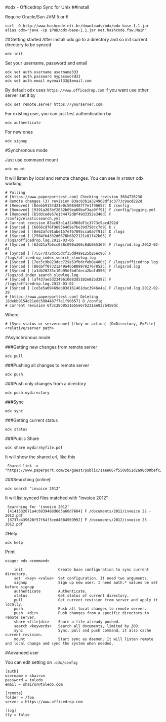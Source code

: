 #odx - Officedrop Sync for Unix
##Install 

Require Oracle/Sun JVM 5 or 6

    curl -O http://www.hashcode.eti.br/downloads/odx/odx-base-1.1.jar
    alias odx="java -cp $PWD/odx-base-1.1.jar net.hashcode.fsw.Main"


##Getting started
After install odx go to a directory and so init current directory to be synced 

    odx init
  
Set your username, password and email 

    odx set auth.username username333
    odx set auth.password mypassword33
    odx set auth.email myemail33@1email.com
    
By default odx uses `https://www.officedrop.com` if you want use other server set it by

    odx set remote.server https://yourserver.com
    
For existing user, you can just test authentication by 

    odx authenticate
    
For new ones 

    odx signup

#Synchronous mode

Just use command mount

    odx mount
    
It will listen by local and remote changes. You can see in `STDOUT` odx working

    # Pulling
    # [https://www.paperporttest.com] Checking revision 3604726230
    # Remote changes (3) revision 83ac03b1a324968df1c3773c9acd292d
    # [Removed] [8debb9154d21e0c5084487f7e1f96657] D /config
    # [Removed] [9391a263bf2832b69ea00baf3aa9ff91] F /config/logging.yml
    # [Removed] [b5ddcede67e134472d8f49d3352e340d] F /config/elasticsearch.yml
    # Current revision 83ac03b1a324968df1c3773c9acd292d
    # [Synced ] [6666cd76f96956469e7be39d750cc7d9] D /
    # [Synced ] [0e62afc91abe157ef67895cca0a7f912] D /logs
    # [Synced ] [2504fb4332d6678b6822121e81f42b65] F /logs/officedrop.log.2012-03-06
    # [Synced ] [62d21a7b6cc038c090a366c8db665369] F /logs/od.log.2012-02-01
    # [Synced ] [75577d72dcc5dcf35dd4a9125b26ec96] F /logs/officedrop_index_search_slowlog.log
    # [Synced ] [7ec5c9b823dcc729e53fbdcfeb8e400c] F /logs/officedrop.log
    # [Synced ] [80daff07321249a46b8899782767852c] F /logs/od.log
    # [Synced ] [a1db20233c10b95dfbdfdeca2bafd556] F /logs/od_index_search_slowlog.log
    # [Synced ] [af437ae5d2349610683d5102e82bd382] F /logs/officedrop.log.2012-03-02
    # [Synced ] [ce5e5a09469eb83d161461dac3946e4a] F /logs/od.log.2012-02-29
    # [https://www.paperporttest.com] Deleting [8debb9154d21e0c5084487f7e1f96657] D /config
    # Current revision 6f3c28b0531655e67b231ae037b458dc
 

Where
 
    # [Sync status or servername] [fkey or action] [D=Directory, F=File] <relative/server path>


#Asynchronous mode

###Getting new changes from remote server

    odx pull

###Pushing all changes to remote server

    odx push

###Push only changes from a directory

    odx push mydirectory

###Sync 

    odx sync
    
###Getting current status

    odx status

###Public Share

    odx share mydir/myfile.pdf

It will show the shared url, like this

     Shared link -> "https://www.paperport.com/ze/guest/public/1aee067f5508b51d2a98d00befc2c8c914ef6185"

###Searching (online) 

    odx search "invoice 2012"
    
It will list synced files matched with "invoice 2012"

     Searching for 'invoice 2012'
     [4141532071a4c6939488d6d5a60d7684] F /documents/2012/invoice 22 - 2012.pdf
     [8737e439620f57f64f3eed4684569992] F /documents/2012/invoice 23 - 2012.pdf
     
#Help

    odx help
    
Print

    usage: odx <command>

        init                Create base configuration to sync current directory.
        set  <key> <value>  Set configuration. It need two arguments.
        signup              Sign up new user. I need auth.* values be set before signup
        authenticate        Authenticate.
        status              Get status of current directory.
        pull                Get current revision from server and apply it locally.
        push                Push all local changes to remote server.
        push  <dir>         Push changes from a specific directory to remote server.
        share <file|dir>    Share a file already pushed.
        search <keywords>   Search all documents, limited by 200.
        sync                Sync, pull and push command, it also cache current revision.
        mount               Start sync as daemon. It will listen remote and local change and sync the system when needed.


#Advanced user

You can edit setting on `.odx/config` 

    [auth]
    username = shairon
    password = toledo
    email = shairon@toledo.com

    [remote]
    folder = /foo
    server = https://www.officedrop.com

    [log]
    tty = false

